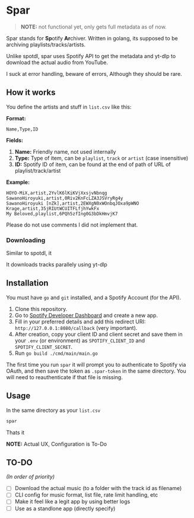 # Spar

> **NOTE:** not functional yet, only gets full metadata as of now.

Spar stands for **Sp**otify **Ar**chiver.
Written in golang, its supposed to be archiving playlists/tracks/artists.

Unlike spotdl, spar uses Spotify API to get the metadata and yt-dlp to download the actual audio from YouTube.

I suck at error handling, beware of errors, Although they should be rare.

## How it works

You define the artists and stuff in `list.csv` like this:

**Format:**

```csv
Name,Type,ID
```

**Fields:**

1. **Name:** Friendly name, not used internally
2. **Type:** Type of item, can be `playlist`, `track` or `artist` (case insensitive)
3. **ID:** Spotify ID of item, can be found at the end of path of URL of playlist/track/artist

**Example:**

```csv
HOYO-MiX,artist,2YvlK6lKiKVjXxsjvNbnqg
SawanoHiroyuki,artist,0Riv2KnFcLZA3JSVryRg4y
SawanoHiroyuki [nZk],artist,2EWXgN0xWOnbqJOxa9pWNO
Krage,artist,35jRIUtWCUITFLfjhYwkFx
My Beloved,playlist,6PQh5zfIng0G3bDkHmvjK7
```

Please do not use comments I did not implement that.

### Downloading

Similar to spotdl, it 

It downloads tracks parallely using yt-dlp

## Installation

You must have `go` and `git` installed, and a Spotify Account (for the API).

1. Clone this repository.
2. Go to [Spotify Developer Dashboard](https://developer.spotify.com/dashboard) and create a new app.
3. Fill in your preferred details and add this redirect URI: `http://127.0.0.1:8080/callback` (very important).
4. After creation, copy your client ID and client secret and save them in your `.env` (or environment) as `SPOTIFY_CLIENT_ID` and `SPOTIFY_CLIENT_SECRET`.
5. Run `go build ./cmd/main/main.go`

The first time you run `spar` it will prompt you to authenticate to Spotify via OAuth, and then save the token as `.spar-token` in the same directory.
You will need to reauthenticate if that file is missing.

## Usage

In the same directory as your `list.csv`

```bash
spar
```

Thats it

**NOTE:** Actual UX, Configuration is To-Do

## TO-DO

*(In order of priority)*

- [ ] Download the actual music (to a folder with the track id as filename)
- [ ] CLI config for music format, list file, rate limit handling, etc
- [ ] Make it feel like a legit app by using better logs
- [ ] Use as a standlone app (directly specify)
